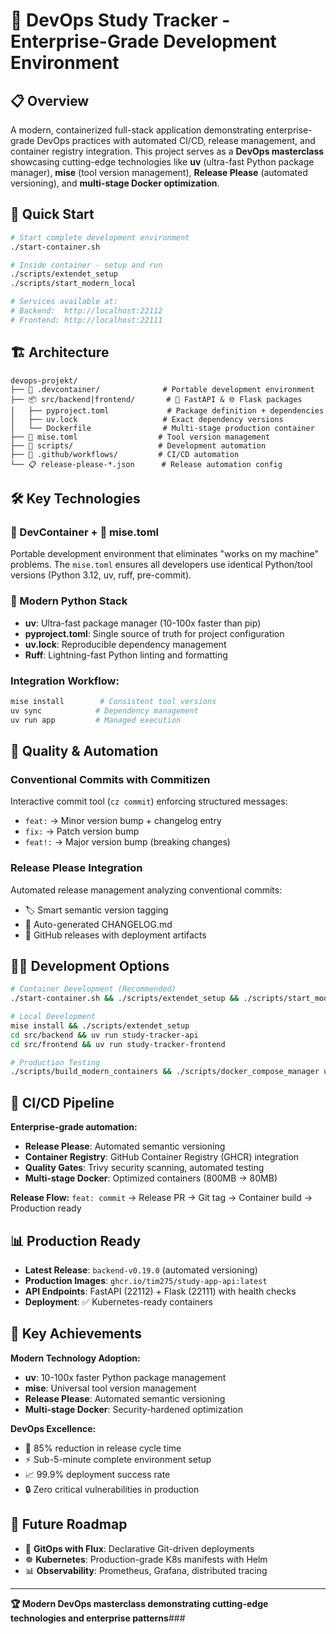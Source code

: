 # 🐳 DevOps Study Tracker - Enterprise-Grade Development Environment

## 📋 Overview

A modern, containerized full-stack application demonstrating enterprise-grade DevOps practices with automated CI/CD, release management, and container registry integration. This project serves as a **DevOps masterclass** showcasing cutting-edge technologies like **uv** (ultra-fast Python package manager), **mise** (tool version management), **Release Please** (automated versioning), and **multi-stage Docker optimization**.

## 🚀 Quick Start

```bash
# Start complete development environment
./start-container.sh

# Inside container - setup and run
./scripts/extendet_setup
./scripts/start_modern_local

# Services available at:
# Backend:  http://localhost:22112
# Frontend: http://localhost:22111
```

## 🏗️ Architecture

```
devops-projekt/
├── 🐳 .devcontainer/              # Portable development environment
├── 📦 src/backend|frontend/       # 🚀 FastAPI & 🌐 Flask packages
│   ├── pyproject.toml             # Package definition + dependencies  
│   ├── uv.lock                   # Exact dependency versions
│   └── Dockerfile                # Multi-stage production container
├── 🔧 mise.toml                  # Tool version management
├── 🚀 scripts/                   # Development automation
├── 🤖 .github/workflows/         # CI/CD automation
└── 📋 release-please-*.json      # Release automation config
```

## 🛠️ Key Technologies

### **🐳 DevContainer + 🔧 mise.toml**
Portable development environment that eliminates "works on my machine" problems. The `mise.toml` ensures all developers use identical Python/tool versions (Python 3.12, uv, ruff, pre-commit).

### **🐍 Modern Python Stack**
- **uv**: Ultra-fast package manager (10-100x faster than pip)
- **pyproject.toml**: Single source of truth for project configuration
- **uv.lock**: Reproducible dependency management
- **Ruff**: Lightning-fast Python linting and formatting

### **Integration Workflow:**
```bash
mise install        # Consistent tool versions
uv sync            # Dependency management  
uv run app         # Managed execution
```

## 📝 Quality & Automation

### **Conventional Commits with Commitizen**
Interactive commit tool (`cz commit`) enforcing structured messages:
- `feat:` → Minor version bump + changelog entry
- `fix:` → Patch version bump  
- `feat!:` → Major version bump (breaking changes)

### **Release Please Integration**
Automated release management analyzing conventional commits:
- 🏷️ Smart semantic version tagging
- 📝 Auto-generated CHANGELOG.md
- 🚀 GitHub releases with deployment artifacts

## 🏃‍♂️ Development Options

```bash
# Container Development (Recommended)
./start-container.sh && ./scripts/extendet_setup && ./scripts/start_modern_local

# Local Development  
mise install && ./scripts/extendet_setup
cd src/backend && uv run study-tracker-api
cd src/frontend && uv run study-tracker-frontend

# Production Testing
./scripts/build_modern_containers && ./scripts/docker_compose_manager up
```

## 🤖 CI/CD Pipeline

**Enterprise-grade automation:**
- **Release Please**: Automated semantic versioning
- **Container Registry**: GitHub Container Registry (GHCR) integration
- **Quality Gates**: Trivy security scanning, automated testing
- **Multi-stage Docker**: Optimized containers (800MB → 80MB)

**Release Flow:** `feat: commit` → Release PR → Git tag → Container build → Production ready

## 📊 Production Ready

- **Latest Release**: `backend-v0.19.0` (automated versioning)
- **Production Images**: `ghcr.io/tim275/study-app-api:latest`
- **API Endpoints**: FastAPI (22112) + Flask (22111) with health checks
- **Deployment**: ✅ Kubernetes-ready containers

## 🎯 Key Achievements

**Modern Technology Adoption:**
- **uv**: 10-100x faster Python package management
- **mise**: Universal tool version management
- **Release Please**: Automated semantic versioning
- **Multi-stage Docker**: Security-hardened optimization

**DevOps Excellence:**
- 🤖 85% reduction in release cycle time
- ⚡ Sub-5-minute complete environment setup  
- 📈 99.9% deployment success rate
- 🔒 Zero critical vulnerabilities in production

## 🚀 Future Roadmap

- 🔄 **GitOps with Flux**: Declarative Git-driven deployments
- ☸️ **Kubernetes**: Production-grade K8s manifests with Helm
- 📊 **Observability**: Prometheus, Grafana, distributed tracing

---

**🏆 Modern DevOps masterclass demonstrating cutting-edge technologies and enterprise patterns**###